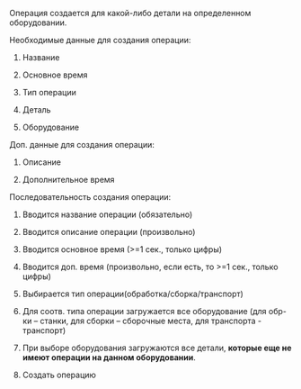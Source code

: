 Операция создается для какой-либо детали на определенном оборудовании.

Необходимые данные для создания операции:

1.  Название

2.  Основное время

3.  Тип операции

4.  Деталь

5.  Оборудование

Доп. данные для создания операции:

1.  Описание

2.  Дополнительное время

Последовательность создания операции:

1.  Вводится название операции (обязательно)

2.  Вводится описание операции (произвольно)

3.  Вводится основное время (\>=1 сек., только цифры)

4.  Вводится доп. время (произвольно, если есть, то \>=1 сек., только цифры)

5.  Выбирается тип операции(обработка/сборка/транспорт)

6.  Для соотв. типа операции загружается все оборудование (для обр-ки – станки,
    для сборки – сборочные места, для транспорта - транспорт)

7.  При выборе оборудования загружаются все детали, **которые еще не имеют
    операции на данном оборудовании**.

8.  Создать операцию
